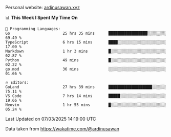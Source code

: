 Personal website: [ardinusawan.xyz](https://ardinusawan.xyz)

<!--START_SECTION:waka-->
📊 **This Week I Spent My Time On** 

```text
💬 Programming Languages: 
Go                       25 hrs 35 mins      █████████████████░░░░░░░░   69.49 % 
TypeScript               6 hrs 15 mins       ████░░░░░░░░░░░░░░░░░░░░░   17.00 % 
Markdown                 1 hr 3 mins         █░░░░░░░░░░░░░░░░░░░░░░░░   02.87 % 
Python                   49 mins             █░░░░░░░░░░░░░░░░░░░░░░░░   02.22 % 
go.mod                   36 mins             ░░░░░░░░░░░░░░░░░░░░░░░░░   01.66 % 

🔥 Editors: 
GoLand                   27 hrs 39 mins      ███████████████████░░░░░░   75.11 % 
VS Code                  7 hrs 14 mins       █████░░░░░░░░░░░░░░░░░░░░   19.66 % 
Neovim                   1 hr 55 mins        █░░░░░░░░░░░░░░░░░░░░░░░░   05.24 % 
```


 Last Updated on 07/03/2025 14:19:00 UTC
<!--END_SECTION:waka-->
Data taken from https://wakatime.com/@ardinusawan

